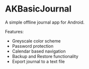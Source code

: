 # AKBasicJournal
A simple offline journal app for Android.

Features:
- Greyscale color scheme
- Password protection
- Calendar based navigation
- Backup and Restore functionality
- Export journal to a text file
